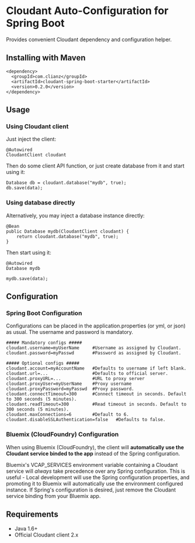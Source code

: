 # Cloudant Auto-Configuration for Spring Boot
Provides convenient Cloudant dependency and configuration helper.
## Installing with Maven
```
<dependency>
  <groupId>com.clianz</groupId>
  <artifactId>cloudant-spring-boot-starter</artifactId>
  <version>0.2.0</version>
</dependency>
```
## Usage
### Using Cloudant client
Just inject the client:
```
@Autowired
CloudantClient cloudant
```
Then do some client API function, or just create database from it and start using it:
```
Database db = cloudant.database("mydb", true);
db.save(data);
```
### Using database directly
Alternatively, you may inject a database instance directly:
```
@Bean
public Database mydb(CloudantClient cloudant) {
	return cloudant.database("mydb", true);
}
```
Then start using it:
```
@Autowired
Database mydb
```
```
mydb.save(data);
```
## Configuration
### Spring Boot Configuration
Configurations can be placed in the application.properties (or yml, or json) as usual.
The username and password is mandatory.
```
##### Mandatory configs #####
cloudant.username=myUserName     #Username as assigned by Cloudant.
cloudant.password=myPasswd       #Password as assigned by Cloudant.

##### Optional configs #####
cloudant.account=myAccountName   #Defaults to username if left blank.
cloudant.url=...                 #Defaults to official server.
cloudant.proxyURL=...            #URL to proxy server
cloudant.proxyUser=myUserName    #Proxy username
cloudant.proxyPassword=myPasswd  #Proxy password.
cloudant.connectTimeout=300      #Connect timeout in seconds. Default to 300 seconds (5 minutes).
cloudant.readTimeout=300         #Read timeout in seconds. Default to 300 seconds (5 minutes).
cloudant.maxConnections=6        #Default to 6.
cloudant.disableSSLAuthentication=false   #Defaults to false.
```
### Bluemix (CloudFoundry) Configuration
When using Bluemix (CloudFoundry), the client will **automatically use the Cloudant service binded to the app** instead of the Spring configuration.

Bluemix's VCAP_SERVICES environment variable containing a Cloudant service will *always* take precedence over any Spring configuration. This is useful - Local development will use the Spring configuration properties, and promoting it to Bluemix will automatically use the environment configured instance. If Spring's configuration is desired, just remove the Cloudant service binding from your Bluemix app.

## Requirements
- Java 1.6+
- Official Cloudant client 2.x

